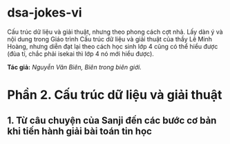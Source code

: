 # dsa-jokes-vi
Cấu trúc dữ liệu và giải thuật, nhưng theo phong cách cợt nhả. Lấy dàn ý và nội dung trong Giáo trình Cấu trúc dữ liệu và giải thuật của thầy Lê Minh Hoàng, nhưng diễn đạt lại theo cách học sinh lớp 4 cũng có thể hiểu được (đùa tí, chắc phải isekai thì lớp 4 nó mới hiểu được).

**Tác giả:** _Nguyễn Văn Biên, Biên trong biên giới._


# Phần 2. Cấu trúc dữ liệu và giải thuật
## 1. Từ câu chuyện của Sanji đến các bước cơ bản khi tiến hành giải bài toán tin học

